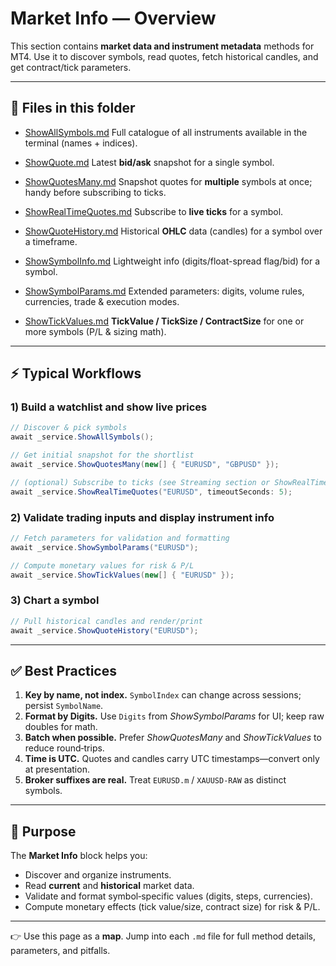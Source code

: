 # Market Info — Overview

This section contains **market data and instrument metadata** methods for MT4. Use it to discover symbols, read quotes, fetch historical candles, and get contract/tick parameters.

---

## 📂 Files in this folder

* [ShowAllSymbols.md](ShowAllSymbols.md)
  Full catalogue of all instruments available in the terminal (names + indices).

* [ShowQuote.md](ShowQuote.md)
  Latest **bid/ask** snapshot for a single symbol.

* [ShowQuotesMany.md](ShowQuotesMany.md)
  Snapshot quotes for **multiple** symbols at once; handy before subscribing to ticks.

* [ShowRealTimeQuotes.md](ShowRealTimeQuotes.md)
  Subscribe to **live ticks** for a symbol.

* [ShowQuoteHistory.md](ShowQuoteHistory.md)
  Historical **OHLC** data (candles) for a symbol over a timeframe.

* [ShowSymbolInfo.md](ShowSymbolInfo.md)
  Lightweight info (digits/float-spread flag/bid) for a symbol.

* [ShowSymbolParams.md](ShowSymbolParams.md)
  Extended parameters: digits, volume rules, currencies, trade & execution modes.

* [ShowTickValues.md](ShowTickValues.md)
  **TickValue / TickSize / ContractSize** for one or more symbols (P/L & sizing math).

---

## ⚡ Typical Workflows

### 1) Build a watchlist and show live prices

```csharp
// Discover & pick symbols
await _service.ShowAllSymbols();

// Get initial snapshot for the shortlist
await _service.ShowQuotesMany(new[] { "EURUSD", "GBPUSD" });

// (optional) Subscribe to ticks (see Streaming section or ShowRealTimeQuotes)
await _service.ShowRealTimeQuotes("EURUSD", timeoutSeconds: 5);
```

### 2) Validate trading inputs and display instrument info

```csharp
// Fetch parameters for validation and formatting
await _service.ShowSymbolParams("EURUSD");

// Compute monetary values for risk & P/L
await _service.ShowTickValues(new[] { "EURUSD" });
```

### 3) Chart a symbol

```csharp
// Pull historical candles and render/print
await _service.ShowQuoteHistory("EURUSD");
```

---

## ✅ Best Practices

1. **Key by name, not index.** `SymbolIndex` can change across sessions; persist `SymbolName`.
2. **Format by Digits.** Use `Digits` from *ShowSymbolParams* for UI; keep raw doubles for math.
3. **Batch when possible.** Prefer *ShowQuotesMany* and *ShowTickValues* to reduce round‑trips.
4. **Time is UTC.** Quotes and candles carry UTC timestamps—convert only at presentation.
5. **Broker suffixes are real.** Treat `EURUSD.m` / `XAUUSD-RAW` as distinct symbols.

---

## 🎯 Purpose

The **Market Info** block helps you:

* Discover and organize instruments.
* Read **current** and **historical** market data.
* Validate and format symbol‑specific values (digits, steps, currencies).
* Compute monetary effects (tick value/size, contract size) for risk & P/L.

---

👉 Use this page as a **map**. Jump into each `.md` file for full method details, parameters, and pitfalls.
